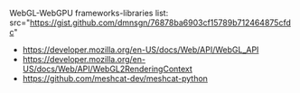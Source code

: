 
WebGL-WebGPU frameworks-libraries list:
src="https://gist.github.com/dmnsgn/76878ba6903cf15789b712464875cfdc"

- https://developer.mozilla.org/en-US/docs/Web/API/WebGL_API 
- https://developer.mozilla.org/en-US/docs/Web/API/WebGL2RenderingContext
- https://github.com/meshcat-dev/meshcat-python
